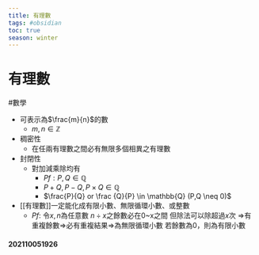 ```yaml
---
title: 有理數
tags: #obsidian 
toc: true
season: winter
---
```

# 有理數
#數學 

- 可表示為$\frac{m}{n}$的數
	- $m,n\in \mathbb{Z}$
- 稠密性
	- 在任兩有理數之間必有無限多個相異之有理數
- 封閉性
	- 對加減乘除均有
		- $Pf: P,Q\in \mathbb{Q}$
		- $P+Q, P-Q, P\times Q\in \mathbb{Q}$
		- $\frac{P}{Q} or \frac {Q}{P} \in \mathbb{Q} (P,Q \neq 0)$
- [[有理數]]一定能化成有限小數、無限循環小數、或整數
	- $Pf:$ 令$x, n$為任意數
	     ${n}\div {x}$之餘數必在0~x之間
		 但除法可以除超過$x$次
		 =>有重複餘數=>必有重複結果=>為無限循環小數
		 若餘數為0，則為有限小數

#### 202110051926
